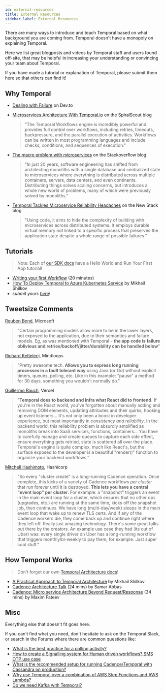 ```yaml
---
id: external-resources
title: External Resources
sidebar_label: External Resources
---
```


There are many ways to introduce and teach Temporal based on what background you are coming from. Temporal doesn't have a monopoly on explaining Temporal.

Here we list great blogposts and videos by Temporal staff and users found off-site, that may be helpful in increasing your understanding or convincing your team about Temporal.

If you have made a tutorial or explanation of Temporal, please submit them here so that others can find it!

## Why Temporal

- [Dealing with Failure](https://dev.to/temporalio/dealing-with-failure-5adf) on Dev.to
- [Microservices Architecture With Temporal.io](https://spiralscout.com/blog/temporal-workflow-and-microservices) on the SpiralScout blog
    
    > "The Temporal Workflows engine is incredibly powerful and provides full control over workflows, including retries, timeouts, backpressure, and the parallel execution of activities. Workflows can be written in most programming languages and include checks, conditions, and sequences of execution."
- [The macro problem with microservices](https://stackoverflow.blog/2020/11/23/the-macro-problem-with-microservices/) on the Stackoverflow blog

    > "In just 20 years, software engineering has shifted from architecting monoliths with a single database and centralized state to microservices where everything is distributed across multiple containers, servers, data centers, and even continents. Distributing things solves scaling concerns, but introduces a whole new world of problems, many of which were previously solved by monoliths."
- [Temporal Tackles Microservice Reliability Headaches](https://thenewstack.io/temporal-tackles-microservice-reliability-headaches/) on the New Stack blog

    > "Using code, it aims to hide the complexity of building with microservices across distributed systems. It employs durable virtual memory not linked to a specific process that preserves the application state despite a whole range of possible failures."

## Tutorials

> Note: Each of [our SDK docs](/docs/sdks-introduction) have a Hello World and Run Your First App tutorial!

- [Writing your first Workflow](https://www.youtube.com/watch?v=taKrIWt6KMY&feature=youtu.be) (20 minutes)
- [How To Deploy Temporal to Azure Kubernetes Service](https://mikhail.io/2020/11/how-to-deploy-temporal-to-azure-kubernetes-aks/) by Mikhail Shilkov
- *submit yours [here](https://github.com/temporalio/documentation/edit/master/docs/external-resources.md)!*

## Tweetsize Comments

[Reuben Bond](https://twitter.com/reubenbond/status/1338901280090025985?s=20), Microsoft

> "Certain programming models allow more to be in the lower layers, not exposed to the application, due to their semantics and failure models. Eg, as was mentioned with Temporal - **the app code is failure oblivious and retries/backoff/jitter/durability can be handled below**"

[Richard Kettelerij](https://twitter.com/rkettelerij/status/1320477838156435456?s=20), Mindloops

> "Pretty awesome tech. **Allows you to express long running processes in a fault tolerant way** using Java (or Go) without explicit timers, queues, polling, etc. Like in this example: "pause" a method for 30 days, something you wouldn't normally do."

[Guillermo Rauch](https://twitter.com/rauchg/status/1316808665370820609?s=20), Vercel

> "**Temporal does to backend and infra what React did to frontend.** If you're in the React world, you've forgotten about manually adding and removing DOM elements, updating attributes and their quirks, hooking up event listeners… It's not only been a boost in developer experience, but most importantly in *consistency and reliability*. In the backend world, this reliability problem is absurdly amplified as monoliths break into SaaS services, functions, containers… You have to carefully manage and create queues to capture each side effect, ensure everything gets retried, state is scattered all over the place. Temporal's engine is quite complex, much like React's, but the surface exposed to the developer is a beautiful "render()" function to organize your backend workflows."

[Mitchell Hashimoto](https://twitter.com/mitchellh/status/1316510643030114304?s=20), Hashicorp

> "So every "cluster create" is a long-running Cadence operation. Once complete, this kicks of a variety of Cadence workflows _per cluster_ that run forever until it is destroyed. **This lets you have a central "event loop" per cluster.** For example: a "snapshot" triggers an event in the main event loop for a cluster, which ensures that no other ops (upgrades, etc.) are running at the same time, kicks off the snapshot job, then continues. We have long (multi-day/week) sleeps in the main event loop that wake up to renew TLS certs. And if any of the Cadence workers die, they come back up and continue right where they left off. Really just amazing technology. There's some great talks out there by the creators. An example use case they had (its out of Uber) was: every single driver on Uber has a long-running workflow that triggers monthly/bi-weekly to pay them, for example. Just super cool stuff."

## How Temporal Works

> Don't forget our own [Temporal Architecture docs](/docs/server-architecture/)!

- [A Practical Approach to Temporal Architecture](https://mikhail.io/2020/10/practical-approach-to-temporal-architecture/) by Mikhail Shilkov
- [Cadence Architecture Talk](https://www.youtube.com/watch?v=5M5eiNBUf4Q) (24 mins) by Samar Abbas
- [Cadence: Micro service Architecture Beyond Request/Response](https://www.youtube.com/watch?v=BJwFxqdSx4Y) (34 mins) by Maxim Fateev

## Misc

Everything else that doesn't fit goes here.

If you can't find what you need, don't hesitate to ask on the Temporal Slack, or search in the Forums where there are common questions like:

- [What is the best practice for a polling activity?](https://community.temporal.io/t/what-is-the-best-practice-for-a-polling-activity/328)
- [How to create a Signalling system for Human driven workflows? SMS OTP use case](https://community.temporal.io/t/signalling-system-human-driven-workflows/160)
- [What is the recommended setup for running Cadence/Temporal with Cassandra on production?](https://community.temporal.io/t/what-is-the-recommended-setup-for-running-cadence-temporal-with-cassandra-on-production/556)
- [Why use Temporal over a combination of AWS Step Functions and AWS Lambda?](https://community.temporal.io/t/why-use-temporal-over-a-combination-of-aws-step-functions-and-aws-lambda/342)
- [Do we need Kafka with Temporal?](https://community.temporal.io/t/temporal-and-kafka/410)